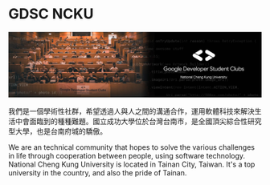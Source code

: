 # GDSC NCKU
![](./2023-chapter-header.jpg)

我們是一個學術性社群，希望透過人與人之間的溝通合作，運用軟體科技來解決生活中會面臨到的種種難題。國立成功大學位於台灣台南市，是全國頂尖綜合性研究型大學，也是台南府城的驕傲。

We are an technical community that hopes to solve the various challenges in life through cooperation between people, using software technology. National Cheng Kung University is located in Tainan City, Taiwan. It's a top university in the country, and also the pride of Tainan.

